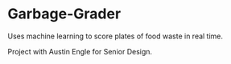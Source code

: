 # Garbage-Grader

Uses machine learning to score plates of food waste in real time.

Project with Austin Engle for Senior Design.
